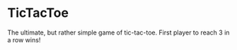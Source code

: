 # TicTacToe
The ultimate, but rather simple game of tic-tac-toe. First player to reach 3 in a row wins!
